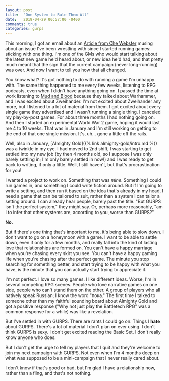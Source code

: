 ```yaml
---
layout: post
title:  "One System to Rule Them All"
date:   2019-04-29 00:57:00 -0400
comments: true
categories: gurps
---
```

This morning, I got an email about an [Article from Che Webster](http://ubiquitousrat.net/?p=5013) musing about an issue I've been wrestling with since I started running games: sticking with one thing. I'm one of the GMs who would start talking about the latest new game he'd heard about, or new idea he'd had, and that pretty much meant that the sign that the current campaign (never long-running) was over. And now I want to tell you how that all changed.

<!-- more -->

You know what? It's got nothing to do with running a game I'm unhappy with. The same thing happened to me every few weeks, listening to RPG podcasts, even when I didn't have anything going on. I passed the time at work listening to [Mud and Blood](https://9littlebees.com/mudandbloodcast/) because they talked about Warhammer, and I was excited about Zweihander. I'm not excited about Zweihander any more, but I listened to a lot of material from them. I got excited about every single game they advertised and I wasn't running a single thing. I canceled my play-by-post games. For about three months I had nothing going on. And then I started an experimental World War 2 game, hoping it would last me 4 to 10 weeks. That was in January and I'm still working on getting to the end of that one single mission. It's, uh... gone a little off the rails.

Well, also in January, [Almighty Gold]({% link almighty-gold/intro.md %}) was a twinkle in my eye. I had moved to 2nd shift, I was starting to get settled into my new job (by then 4 months old, so I suppose I was only barely settling in; I'm only barely settled in now!) and I was ready to get back to writing, if only a little. Well, I still haven't, but that's procrastination for you!

I wanted a project to work on. Something that was *mine*. Something I could run games in, and something I could write fiction around. But if I'm going to write a setting, and then run it based on the idea that's already in my head, I need a game that can be tailored to suit, rather than a system I can tailor a setting around. I can already hear people, barely past the title. "But GURPS isn't the perfect system," they might say. Or, perhaps more reasonably, "am I to infer that other systems are, according to you, worse than GURPS?"

**No.**

But if there's one thing that's important to me, it's being able to slow down. I don't want to go on a honeymoon with a game. I want to be able to settle down, even if only for a few months, and really fall into the kind of lasting love that relationships are formed on. You can't have a happy marriage when you're chasing every skirt you see. You can't have a happy gaming life when you're chasing after the perfect game. The minute you stop searching for something better, and start trying to be happy with what you have, is the minute that you can actually start trying to appreciate it.

I'm not perfect. I love so many games. I like different ideas. Worse, I'm in several competing RPG scenes. People who love narrative games on one side, people who can't stand them on the other. A group of players who all natively speak Russian; I know the word "пока." The first time I talked to someone other than my faithful sounding board about Almighty Gold and got a positive response ("Why not just play the Battletech RPG" was a common response for a while) was like a revelation.

But I've settled in with GURPS. There are rants I could go on. Things I **hate** about GURPS. There's a lot of material I don't plan on ever using. I don't think GURPS is sexy. I don't get excited reading the Basic Set. I don't really know anyone who does.

But I don't get the urge to tell my players that I quit and they're welcome to join my next campaign with GURPS. Not even when I'm 4 months deep on what was supposed to be a mini-campaign that I never really cared about.

I don't know if that's good or bad, but I'm glad I have a relationship now, rather than a fling, and that's not nothing.
